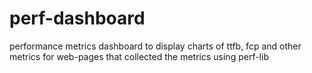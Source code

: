 # perf-dashboard
performance metrics dashboard to display charts of ttfb, fcp and other metrics for web-pages that collected the metrics using perf-lib
